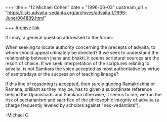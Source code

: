 +++
title = "12 Michael Cohen"
date = "1996-06-03"
upstream_url = "https://lists.advaita-vedanta.org/archives/advaita-l/1996-June/004889.html"

+++
[Archive link](https://lists.advaita-vedanta.org/archives/advaita-l/1996-June/004889.html)

If I may, a general question addressed to the forum:

When seeking to locate authority concerning the precepts of advaita, to whom
should appeal ultimately be directed? If we seek to understand the
relationship between jnana and bhakti, it seems scriptural sources are the
resort of choice. If we seek interpretation of the scriptures relating to
advaita, is not Samkara the voice accepted as most authoritative by virtue of
sampradaya or the succession of teaching lineage?

If this line of reasoning is accepted, then surely quoting Ramakrishna or
Ramana, brilliant as they may be, has to given a subordinate reference behind
the Upanishads and Samkara otherwise, it seems to me, we run the risk of
sectarianism and sacrifice of the philosophic integrity of advaita (a charge
frequently leveled by scholars against "neo-vedantists").

-Michael C.

